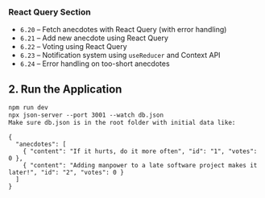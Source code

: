 ### React Query Section
- `6.20` – Fetch anecdotes with React Query (with error handling)
- `6.21` – Add new anecdote using React Query
- `6.22` – Voting using React Query
- `6.23` – Notification system using `useReducer` and Context API
- `6.24` – Error handling on too-short anecdotes


## 2. Run the Application

```md
npm run dev
npx json-server --port 3001 --watch db.json
Make sure db.json is in the root folder with initial data like:
```
```
{
  "anecdotes": [
    { "content": "If it hurts, do it more often", "id": "1", "votes": 0 },
    { "content": "Adding manpower to a late software project makes it later!", "id": "2", "votes": 0 }
  ]
}
```